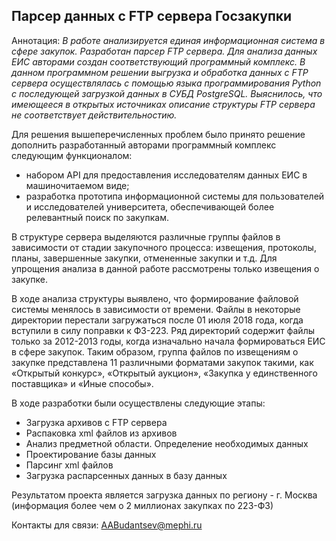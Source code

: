 ## Парсер данных с FTP сервера Госзакупки
  
  Аннотация: _В работе анализируется единая информационная система в сфере закупок. Разработан парсер FTP сервера. Для анализа данных ЕИС авторами создан соответствующий программный комплекс. В данном программном решении выгрузка и обработка данных с FTP сервера осуществлялась с помощью языка программирования Python с последующей загрузкой данных в СУБД PostgreSQL. Выяснилось, что имеющееся в открытых источниках описание структуры FTP сервера не соответствует действительностию._

  Для решения вышеперечисленных проблем было принято решение дополнить разработанный авторами программный комплекс следующим функционалом:
 - набором API для предоставления исследователям данных ЕИС в машиночитаемом виде;  
 - разработка прототипа информационной системы для пользователей и исследователей университета, обеспечивающей более релевантный поиск по закупкам.
 
  В структуре сервера выделяются различные группы файлов в зависимости от стадии закупочного процесса: извещения, протоколы, планы, завершенные закупки, отмененные закупки и т.д. Для упрощения анализа в данной работе рассмотрены только извещения о закупке. 
  
   В ходе анализа структуры выявлено, что формирование файловой системы менялось в зависимости от времени. Файлы в некоторые директории перестали загружаться после 01 июля 2018 года, когда вступили в силу поправки к ФЗ-223. Ряд директорий содержит файлы только за 2012-2013 годы, когда изначально начала формироваться ЕИС в сфере закупок.  Таким образом, группа файлов по извещениям о закупке представлена 11 различными форматами закупок такими, как «Открытый конкурс», «Открытый аукцион», «Закупка у единственного поставщика» и «Иные способы». 
   
   В ходе разработки были осуществлены следующие этапы: 
   
   - Загрузка архивов с FTP сервера
   - Распаковка xml файлов из архивов
   - Анализ предметной области. Определение необходимых данных
   - Проектирование базы данных 
   - Парсинг xml файлов
   - Загрузка распарсенных данных в базу данных 
   
   Результатом проекта является загрузка данных по региону - г. Москва (информация более чем о 2 миллионах закупках по 223-ФЗ) 
   
   Контакты для связи: AABudantsev@mephi.ru 
